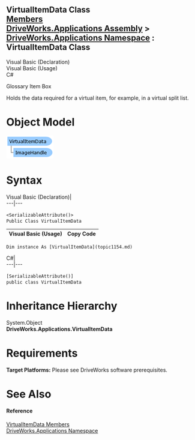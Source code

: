 VirtualItemData Class   
[Members](topic1155.md)   
[DriveWorks.Applications Assembly](topic13.md) > [DriveWorks.Applications Namespace](topic16.md) : VirtualItemData Class  
---  
  
Visual Basic (Declaration)    
Visual Basic (Usage)    
C# 

Glossary Item Box

Holds the data required for a virtual item, for example, in a virtual split list. 

# Object Model

![](dotnetdiagramimages/image43.png)

# Syntax

Visual Basic (Declaration)|   
---|---  
      
    
    <SerializableAttribute()>
    Public Class VirtualItemData   
  
Visual Basic (Usage)| Copy Code  
---|---  
      
    
    Dim instance As [VirtualItemData](topic1154.md)  
  
C#|   
---|---  
      
    
    [SerializableAttribute()]
    public class VirtualItemData   
  
# Inheritance Hierarchy

System.Object  
**DriveWorks.Applications.VirtualItemData**  


# Requirements

**Target Platforms:** Please see DriveWorks software prerequisites.

# See Also

#### Reference

[VirtualItemData Members](topic1155.md)   
[DriveWorks.Applications Namespace](topic16.md)


